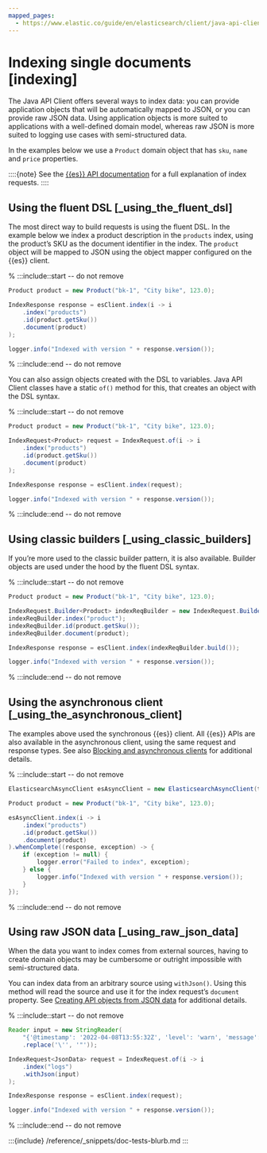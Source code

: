 ```yaml
---
mapped_pages:
  - https://www.elastic.co/guide/en/elasticsearch/client/java-api-client/current/indexing.html
---
```


# Indexing single documents [indexing]

The Java API Client offers several ways to index data: you can provide application objects that will be automatically mapped to JSON, or you can provide raw JSON data. Using application objects is more suited to applications with a well-defined domain model, whereas raw JSON is more suited to logging use cases with semi-structured data.

In the examples below we use a `Product` domain object that has `sku`, `name` and `price` properties.

::::{note}
See the [{{es}} API documentation](https://www.elastic.co/docs/api/doc/elasticsearch/operation/operation-create) for a full explanation of index requests.
::::



## Using the fluent DSL [_using_the_fluent_dsl]

The most direct way to build requests is using the fluent DSL. In the example below we index a product description in the `products` index, using the product’s SKU as the document identifier in the index. The `product` object will be mapped to JSON using the object mapper configured on the {{es}} client.

<!-- :::include
```java
:::{include} {doc-tests-src}/usage/IndexingTest.java[single-doc-dsl]
```
-->
% :::include::start -- do not remove
```java
Product product = new Product("bk-1", "City bike", 123.0);

IndexResponse response = esClient.index(i -> i
    .index("products")
    .id(product.getSku())
    .document(product)
);

logger.info("Indexed with version " + response.version());
```
% :::include::end -- do not remove

You can also assign objects created with the DSL to variables. Java API Client classes have a static `of()` method for this, that creates an object with the DSL syntax.

<!-- :::include
```java
:::{include} {doc-tests-src}/usage/IndexingTest.java[single-doc-dsl-of]
```
-->
% :::include::start -- do not remove
```java
Product product = new Product("bk-1", "City bike", 123.0);

IndexRequest<Product> request = IndexRequest.of(i -> i
    .index("products")
    .id(product.getSku())
    .document(product)
);

IndexResponse response = esClient.index(request);

logger.info("Indexed with version " + response.version());
```
% :::include::end -- do not remove

## Using classic builders [_using_classic_builders]

If you’re more used to the classic builder pattern, it is also available. Builder objects are used under the hood by the fluent DSL syntax.

<!-- :::include
```java
:::{include} {doc-tests-src}/usage/IndexingTest.java[single-doc-builder]
```
-->
% :::include::start -- do not remove
```java
Product product = new Product("bk-1", "City bike", 123.0);

IndexRequest.Builder<Product> indexReqBuilder = new IndexRequest.Builder<>();
indexReqBuilder.index("product");
indexReqBuilder.id(product.getSku());
indexReqBuilder.document(product);

IndexResponse response = esClient.index(indexReqBuilder.build());

logger.info("Indexed with version " + response.version());
```
% :::include::end -- do not remove


## Using the asynchronous client [_using_the_asynchronous_client]

The examples above used the synchronous {{es}} client. All {{es}} APIs are also available in the asynchronous client, using the same request and response types. See also [Blocking and asynchronous clients](/reference/api-conventions/blocking-async.md) for additional details.

<!-- :::include
```java
:::{include} {doc-tests-src}/usage/IndexingTest.java[single-doc-dsl-async]
```
-->
% :::include::start -- do not remove
```java
ElasticsearchAsyncClient esAsyncClient = new ElasticsearchAsyncClient(transport);

Product product = new Product("bk-1", "City bike", 123.0);

esAsyncClient.index(i -> i
    .index("products")
    .id(product.getSku())
    .document(product)
).whenComplete((response, exception) -> {
    if (exception != null) {
        logger.error("Failed to index", exception);
    } else {
        logger.info("Indexed with version " + response.version());
    }
});
```
% :::include::end -- do not remove


## Using raw JSON data [_using_raw_json_data]

When the data you want to index comes from external sources, having to create domain objects may be cumbersome or outright impossible with semi-structured data.

You can index data from an arbitrary source using `withJson()`. Using this method will read the source and use it for the index request’s `document` property. See [Creating API objects from JSON data](/reference/api-conventions/loading-json.md) for additional details.

<!-- :::include
```java
:::{include} {doc-tests-src}/usage/IndexingTest.java[single-doc-json]
```
-->
% :::include::start -- do not remove
```java
Reader input = new StringReader(
    "{'@timestamp': '2022-04-08T13:55:32Z', 'level': 'warn', 'message': 'Some log message'}"
    .replace('\'', '"'));

IndexRequest<JsonData> request = IndexRequest.of(i -> i
    .index("logs")
    .withJson(input)
);

IndexResponse response = esClient.index(request);

logger.info("Indexed with version " + response.version());
```
% :::include::end -- do not remove

:::{include} /reference/_snippets/doc-tests-blurb.md
:::

